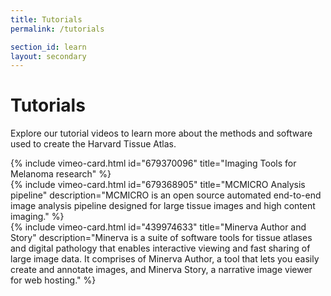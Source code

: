 ```yaml
---
title: Tutorials
permalink: /tutorials

section_id: learn
layout: secondary
---
```


# Tutorials
Explore our tutorial videos to learn more about the methods and software used to create the Harvard Tissue Atlas.

<div class="row mb-4">
  <div class="col-md-6 mb-4">
    {% include vimeo-card.html id="679370096" title="Imaging Tools for Melanoma research" %}
  </div>
  <div class="col-md-6 mb-4">
    {% include vimeo-card.html id="679368905" title="MCMICRO Analysis pipeline" description="MCMICRO is an open source automated end-to-end image analysis pipeline designed for large tissue images and high content imaging." %}
  </div>
  <div class="col-md-6 mb-4">
    {% include vimeo-card.html id="439974633" title="Minerva Author and Story" description="Minerva is a suite of software tools for tissue atlases and digital pathology that enables interactive viewing and fast sharing of large image data. It comprises of Minerva Author, a tool that lets you easily create and annotate images, and Minerva Story, a narrative image viewer for web hosting." %}
  </div>
</div>

